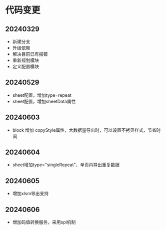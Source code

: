 # 代码变更

## 20240329
* 新建分支
* 升级依赖
* 解决目前已有报错
* 重新规划模块
* 定义配置模块

## 20240529
* sheet配置，增加type=repeat
* sheet配置，增加sheetData属性

## 20240603
* block 增加 copyStyle属性，大数据量导出时，可以设置不拷贝样式，节省时间
## 20240604
* sheet增加type="singleRepeat"，单页内导出重复数据
## 20240605
* 增加xlsm导出支持
## 20240606
* 增加码值转换服务，采用spi机制
